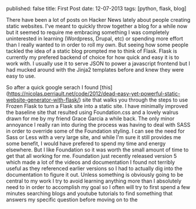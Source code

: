 published: false
title: First Post
date: 12-07-2013
tags: [python, flask, blog]

There have been a lot of posts on Hacker News lately about people creating static websites. I've meant to quickly throw together a blog for a while now but it seemed to require me embracing something I was completely uninterested in learning (Wordpress, Drupal, etc) or spending more effort than I really wanted to in order to roll my own. But seeing how some people tackled the idea of a static blog prompted me to think of Flask. Flask is currently my prefered backend of choice for how quick and easy it is to work with. I usually use it to serve JSON to power a javascript frontend but I had mucked around with the Jinja2 templates before and knew they were easy to use.

So after a quick google serach I found [this] (https://nicolas.perriault.net/code/2012/dead-easy-yet-powerful-static-website-generator-with-flask/) site that walks you through the steps to use Frozen Flask to turn a Flask site into a static site. I have minimally improved the baseline site that resulted using Foundation.css and a lovely walrus drawn for me by my friend Grace Garcia a while back. The only minor annoyance I really ran into during the process was having to deal with SASS in order to override some of the Foundation styling. I can see the need for Sass or Less with a very large site, and while I'm sure it still provides me some benefit, I would have prefered to spend my time and energy elsewhere. But I like Foundation so it was worth the small amount of time to get that all working for me. Foundation just recently released version 5 which made a lot of the videos and documentation I found not terribly useful as they referenced earlier versions so I had to actually dig into the documentation to figure it out. Unless something is obviously going to be central to my work I try to avoid learning anything more than I absolutely need to in order to accomplish my goal so I often will try to first spend a few minutes searching blogs and youtube tutorials to find something that answers my specific question before moving on to the 
